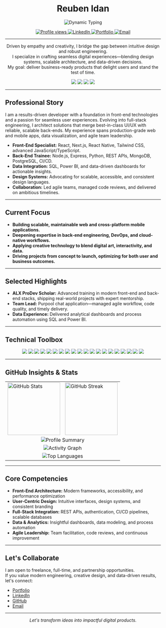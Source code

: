 <!-- HEADER -->
<h1 align="center">Reuben Idan</h1>
<p align="center">
  <img src="https://readme-typing-svg.demolab.com?font=Fira+Code&pause=1200&color=36BCF7&center=true&vCenter=true&width=700&lines=Engineer+Building+Modern+Digital+Experiences;Front-End+Specialist+|+Full-Stack+in+Progress;Design+Systems+%7C+Data+%7C+Delivery" alt="Dynamic Typing" />
</p>
<p align="center">
  <a href="https://github.com/reuben-idan">
    <img src="https://komarev.com/ghpvc/?username=reuben-idan&style=flat-square&color=36bcf7" alt="Profile views" />
  </a>
  <a href="https://www.linkedin.com/in/reuben-idan/">
    <img src="https://img.shields.io/badge/LinkedIn-Profile-blue?style=flat-square&logo=linkedin" alt="LinkedIn"/>
  </a>
  <a href="https://bit.ly/reuben-idan">
    <img src="https://img.shields.io/badge/Portfolio-Visit-darkorange?style=flat-square" alt="Portfolio"/>
  </a>
  <a href="mailto:reuben.idan@yahoo.com">
    <img src="https://img.shields.io/badge/Email-Contact-informational?style=flat-square&logo=gmail" alt="Email"/>
  </a>
</p>

<hr>

<!-- INTRODUCTION -->
<p align="center">
  Driven by empathy and creativity, I bridge the gap between intuitive design and robust engineering.<br>
  I specialize in crafting seamless digital experiences—blending design systems, scalable architecture, and data-driven decisions.<br>
  My goal: deliver business-ready products that delight users and stand the test of time.
</p>

<!-- QUICK FACTS -->
<p align="center">
  <img src="https://img.shields.io/badge/Primary-Front--End%20Development-36bcf7?style=flat-square" />
  <img src="https://img.shields.io/badge/Focus-Full--Stack%20Engineering-1da1f2?style=flat-square" />
  <img src="https://img.shields.io/badge/Passion-UI%2FUX%20%2B%20Data%20Integration-0a0fff?style=flat-square" />
  <img src="https://img.shields.io/badge/Location-Remote%20%2F%20Global-success?style=flat-square" />
</p>

---

## Professional Story

I am a results-driven developer with a foundation in front-end technologies and a passion for seamless user experiences. Evolving into full-stack engineering, I architect solutions that merge best-in-class UI/UX with reliable, scalable back-ends. My experience spans production-grade web and mobile apps, data visualization, and agile team leadership.

- **Front-End Specialist:** React, Next.js, React Native, Tailwind CSS, advanced JavaScript/TypeScript.
- **Back-End Trainee:** Node.js, Express, Python, REST APIs, MongoDB, PostgreSQL, CI/CD.
- **Data Integration:** SQL, Power BI, and data-driven dashboards for actionable insights.
- **Design Systems:** Advocating for scalable, accessible, and consistent design languages.
- **Collaboration:** Led agile teams, managed code reviews, and delivered on ambitious timelines.

---

## Current Focus

- **Building scalable, maintainable web and cross-platform mobile applications.**
- **Deepening expertise in back-end engineering, DevOps, and cloud-native workflows.**
- **Applying creative technology to blend digital art, interactivity, and data.**
- **Driving projects from concept to launch, optimizing for both user and business outcomes.**

---

## Selected Highlights

- **ALX ProDev Scholar:** Advanced training in modern front-end and back-end stacks, shipping real-world projects with expert mentorship.
- **Team Lead:** Purpool chat application—managed agile workflow, code quality, and timely delivery.
- **Data Experience:** Delivered analytical dashboards and process automation using SQL and Power BI.

---

## Technical Toolbox

<p align="center">
  <img src="https://img.shields.io/badge/HTML5-e34c26?style=flat-square&logo=html5&logoColor=white" />
  <img src="https://img.shields.io/badge/CSS3-1572b6?style=flat-square&logo=css3&logoColor=white" />
  <img src="https://img.shields.io/badge/JavaScript-f7df1e?style=flat-square&logo=javascript&logoColor=black" />
  <img src="https://img.shields.io/badge/TypeScript-3178c6?style=flat-square&logo=typescript&logoColor=white" />
  <img src="https://img.shields.io/badge/React-61dafb?style=flat-square&logo=react&logoColor=black" />
  <img src="https://img.shields.io/badge/Next.js-000000?style=flat-square&logo=nextdotjs&logoColor=white" />
  <img src="https://img.shields.io/badge/React%20Native-61dafb?style=flat-square&logo=react&logoColor=black" />
  <img src="https://img.shields.io/badge/Tailwind%20CSS-38bdf8?style=flat-square&logo=tailwindcss&logoColor=white" />
  <img src="https://img.shields.io/badge/Node.js-339933?style=flat-square&logo=nodedotjs&logoColor=white" />
  <img src="https://img.shields.io/badge/Express-000000?style=flat-square&logo=express&logoColor=white" />
  <img src="https://img.shields.io/badge/Python-3776ab?style=flat-square&logo=python&logoColor=white" />
  <img src="https://img.shields.io/badge/SQL-4479A1?style=flat-square&logo=postgresql&logoColor=white" />
  <img src="https://img.shields.io/badge/MongoDB-47A248?style=flat-square&logo=mongodb&logoColor=white" />
  <img src="https://img.shields.io/badge/PowerBI-f2c811?style=flat-square&logo=powerbi&logoColor=black" />
  <img src="https://img.shields.io/badge/Git-F05032?style=flat-square&logo=git&logoColor=white" />
  <img src="https://img.shields.io/badge/Jira-0052cc?style=flat-square&logo=jira&logoColor=white" />
  <img src="https://img.shields.io/badge/Trello-0079bf?style=flat-square&logo=trello&logoColor=white" />
  <img src="https://img.shields.io/badge/Jest-c21325?style=flat-square&logo=jest&logoColor=white" />
  <img src="https://img.shields.io/badge/CI%2FCD-0A0FFF?style=flat-square&logo=githubactions&logoColor=white" />
  <img src="https://img.shields.io/badge/Design%20Systems-informational?style=flat-square" />
</p>

---

## GitHub Insights & Stats

<table align="center">
<tr>
<td>
  <img src="https://github-readme-stats.vercel.app/api?username=reuben-idan&show_icons=true&theme=github_dark&count_private=true&hide_border=true" alt="GitHub Stats" height="170"/>
</td>
<td>
  <img src="https://github-readme-streak-stats.herokuapp.com/?user=reuben-idan&theme=github-dark-blue&hide_border=true" alt="GitHub Streak" height="170"/>
</td>
</tr>
<tr>
<td colspan="2" align="center">
  <img src="https://github-profile-summary-cards.vercel.app/api/cards/profile-details?username=reuben-idan&theme=github_dark" alt="Profile Summary" />
</td>
</tr>
<tr>
<td colspan="2" align="center">
  <img src="https://github-readme-activity-graph.vercel.app/graph?username=reuben-idan&bg_color=181824&color=36bcf7&line=5ad6fa&point=f7f7fa&area=true&hide_border=true" alt="Activity Graph" />
</td>
</tr>
<tr>
<td colspan="2" align="center">
  <img src="https://github-readme-stats.vercel.app/api/top-langs/?username=reuben-idan&layout=compact&theme=github_dark&hide_border=true" alt="Top Languages" />
</td>
</tr>
</table>

---

## Core Competencies

- **Front-End Architecture:** Modern frameworks, accessibility, and performance optimization
- **User-Centric Design:** Intuitive interfaces, design systems, and consistent branding
- **Full-Stack Integration:** REST APIs, authentication, CI/CD pipelines, scalable databases
- **Data & Analytics:** Insightful dashboards, data modeling, and process automation
- **Agile Leadership:** Team facilitation, code reviews, and continuous improvement

---

## Let's Collaborate

I am open to freelance, full-time, and partnership opportunities.  
If you value modern engineering, creative design, and data-driven results, let's connect:

- <a href="https://bit.ly/reuben-idan">Portfolio</a>
- <a href="https://www.linkedin.com/in/reuben-idan/">LinkedIn</a>
- <a href="https://github.com/reuben-idan">GitHub</a>
- <a href="mailto:idanreuben@gmail.com">Email</a>

---

<p align="center">
  <i>Let's transform ideas into impactful digital products.</i>
</p>
